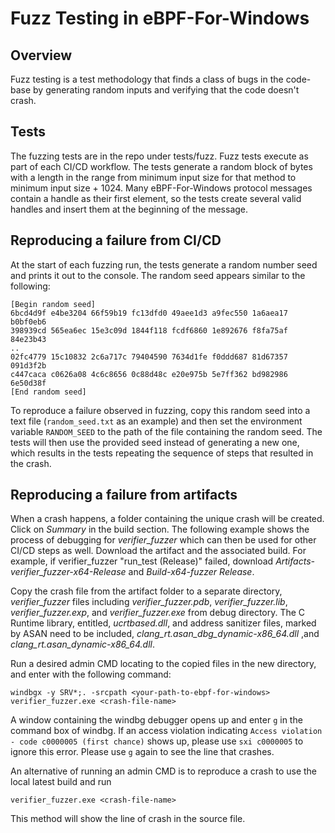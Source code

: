 # Fuzz Testing in eBPF-For-Windows

## Overview
Fuzz testing is a test methodology that finds a class of bugs in the code-base
by generating random inputs and verifying that the code doesn't crash.

## Tests
The fuzzing tests are in the repo under tests/fuzz. Fuzz tests execute as part
of each CI/CD workflow. The tests generate a random block of bytes with a
length in the range from minimum input size for that method to minimum input
size + 1024. Many eBPF-For-Windows protocol messages contain a handle as their
first element, so the tests create several valid handles and insert them at
the beginning of the message.

## Reproducing a failure from CI/CD
At the start of each fuzzing run, the tests generate a random number seed and
prints it out to the console. The random seed appears similar to the following:
```
[Begin random seed]
6bcd4d9f e4be3204 66f59b19 fc13dfd0 49aee1d3 a9fec550 1a6aea17 b0bf0eb6
398939cd 565ea6ec 15e3c09d 1844f118 fcdf6860 1e892676 f8fa75af 84e23b43
..
02fc4779 15c10832 2c6a717c 79404590 7634d1fe f0ddd687 81d67357 091d3f2b
c447caca c0626a08 4c6c8656 0c88d48c e20e975b 5e7ff362 bd982986 6e50d38f
[End random seed]
```

To reproduce a failure observed in fuzzing, copy this random seed into a text
file (```random_seed.txt``` as an example) and then set the environment variable
```RANDOM_SEED``` to the path of the file containing the random seed. The tests
will then use the provided seed instead of generating a new one, which results
in the tests repeating the sequence of steps that resulted in the crash.

## Reproducing a failure from artifacts
When a crash happens, a folder containing the unique crash will be created. Click on *Summary* in the build section. The following example shows the process of debugging for *verifier_fuzzer* which can then be used for other CI/CD steps as well. 
Download the artifact and the associated build.  For example, if verifier_fuzzer "run_test (Release)" failed, download *Artifacts-verifier_fuzzer-x64-Release* and *Build-x64-fuzzer Release*. 

Copy the crash file from the artifact folder to a separate directory,  *verifier_fuzzer* files including *verifier_fuzzer.pdb*, *verifier_fuzzer.lib*, *verifier_fuzzer.exp*, and *verifier_fuzzer.exe* from debug directory. The C Runtime library, entitled, *ucrtbased.dll*, and address sanitizer files, marked by ASAN need to be included, *clang_rt.asan_dbg_dynamic-x86_64.dll* ,and *clang_rt.asan_dynamic-x86_64.dll*. 

Run a desired admin CMD locating to the copied files in the new directory, and enter with the following command:
```
windbgx -y SRV*;. -srcpath <your-path-to-ebpf-for-windows> verifier_fuzzer.exe <crash-file-name>
```
A window containing the windbg debugger opens up and enter ```g``` in the command box of windbg. If an access violation indicating ```Access violation - code c0000005 (first chance)``` shows up, please use ```sxi c0000005``` to ignore this error. Please use ```g``` again to see the line that crashes. 

An alternative of running an admin CMD is to reproduce a crash to use the local latest build and run 
```
verifier_fuzzer.exe <crash-file-name>
```
This method will show the line of crash in the source file. 